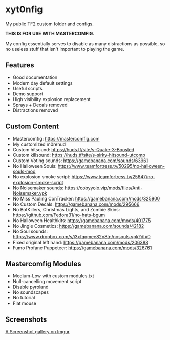 # xyt0nfig
My public TF2 custom folder and configs.

**THIS IS FOR USE WITH MASTERCOMFIG.**

My config essentially serves to disable as many distractions as possible, so no useless stuff that isn't important to playing the game.

## Features
* Good documentation
* Modern day default settings
* Useful scripts
* Demo support
* High visibility explosion replacement
* Sprays + Decals removed
* Distractions removed

## Custom Content
* Mastercomfig: https://mastercomfig.com
* My customized m0rehud
* Custom hitsound: https://huds.tf/site/s-Quake-3-Boosted
* Custom killsound: https://huds.tf/site/s-sirky-hitsound-utcomp
* Custom Voting sounds: https://gamebanana.com/sounds/63961
* No Halloween Souls: https://www.teamfortress.tv/50295/no-halloween-souls-mod
* No explosion smoke script: https://www.teamfortress.tv/25647/no-explosion-smoke-script
* No Noisemaker sounds: https://cobyyolo.vip/mods/files/Anti-Noisemaker.vpk
* No Miss Pauling ConTracker: https://gamebanana.com/mods/325900
* No Custom Decals: https://gamebanana.com/mods/295666
* No BotKillers, Christmas Lights, and Zombie Skins: https://github.com/Fedora31/no-hats-bgum
* No Halloween Healthkits: https://gamebanana.com/mods/401775
* No Jingle Cosmetics: https://gamebanana.com/sounds/42182
* No Soul sounds: https://www.dropbox.com/s/i3xfqqmee82n8tn/nosouls.vpk?dl=0
* Fixed original left hand: https://gamebanana.com/mods/206388
* Fumo Profane Puppeteer: https://gamebanana.com/mods/326761

## Mastercomfig Modules
* Medium-Low with custom modules.txt
* Null-cancelling movement script
* Disable pyroland
* No soundscapes
* No tutorial
* Flat mouse


## Screenshots
[A Screenshot gallery on Imgur](https://imgur.com/a/y0zXXln)
